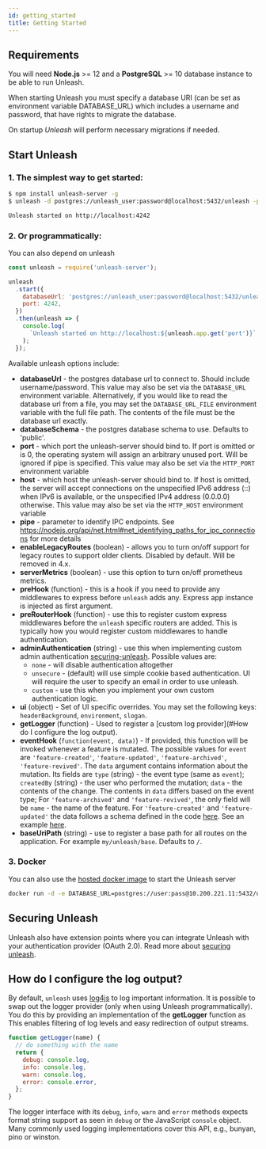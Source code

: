 ```yaml
---
id: getting_started
title: Getting Started
---
```


## Requirements

You will need **Node.js** >= 12 and a **PostgreSQL** >= 10 database instance to be able to run Unleash.

When starting Unleash you must specify a database URI (can be set as environment variable DATABASE_URL) which includes a username and password, that have rights to migrate the database.

On startup _Unleash_ will perform necessary migrations if needed.

## Start Unleash

### 1. The simplest way to get started:

```bash
$ npm install unleash-server -g
$ unleash -d postgres://unleash_user:password@localhost:5432/unleash -p 4242

Unleash started on http://localhost:4242
```

### 2. Or programmatically:

You can also depend on unleash

```js
const unleash = require('unleash-server');

unleash
  .start({
    databaseUrl: 'postgres://unleash_user:password@localhost:5432/unleash',
    port: 4242,
  })
  .then(unleash => {
    console.log(
      `Unleash started on http://localhost:${unleash.app.get('port')}`,
    );
  });
```

Available unleash options include:

- **databaseUrl** - the postgres database url to connect to. Should include username/password. This value may also be set via the `DATABASE_URL` environment variable. Alternatively, if you would like to read the database url from a file, you may set the `DATABASE_URL_FILE` environment variable with the full file path. The contents of the file must be the database url exactly.
- **databaseSchema** - the postgres database schema to use. Defaults to 'public'.
- **port** - which port the unleash-server should bind to. If port is omitted or is 0, the operating system will assign an arbitrary unused port. Will be ignored if pipe is specified. This value may also be set via the `HTTP_PORT` environment variable
- **host** - which host the unleash-server should bind to. If host is omitted, the server will accept connections on the unspecified IPv6 address (::) when IPv6 is available, or the unspecified IPv4 address (0.0.0.0) otherwise. This value may also be set via the `HTTP_HOST` environment variable
- **pipe** - parameter to identify IPC endpoints. See https://nodejs.org/api/net.html#net_identifying_paths_for_ipc_connections for more details
- **enableLegacyRoutes** (boolean) - allows you to turn on/off support for legacy routes to support older clients. Disabled by default. Will be removed in 4.x.
- **serverMetrics** (boolean) - use this option to turn on/off prometheus metrics.
- **preHook** (function) - this is a hook if you need to provide any middlewares to express before `unleash` adds any. Express app instance is injected as first argument.
- **preRouterHook** (function) - use this to register custom express middlewares before the `unleash` specific routers are added. This is typically how you would register custom middlewares to handle authentication.
- **adminAuthentication** (string) - use this when implementing custom admin authentication [securing-unleash](./securing-unleash.md). Possible values are:
  - `none` - will disable authentication altogether
  - `unsecure` - (default) will use simple cookie based authentication. UI will require the user to specify an email in order to use unleash.
  - `custom` - use this when you implement your own custom authentication logic.
- **ui** (object) - Set of UI specific overrides. You may set the following keys: `headerBackground`, `environment`, `slogan`.
- **getLogger** (function) - Used to register a [custom log provider](#How do I configure the log output).
- **eventHook** (`function(event, data)`) - If provided, this function will be invoked whenever a feature is mutated. The possible values for `event` are `'feature-created'`, `'feature-updated'`, `'feature-archived'`, `'feature-revived'`. The `data` argument contains information about the mutation. Its fields are `type` (string) - the event type (same as `event`); `createdBy` (string) - the user who performed the mutation; `data` - the contents of the change. The contents in `data` differs based on the event type; For `'feature-archived'` and `'feature-revived'`, the only field will be `name` - the name of the feature. For `'feature-created'` and `'feature-updated'` the data follows a schema defined in the code [here](https://github.com/Unleash/unleash/blob/master/lib/routes/admin-api/feature-schema.js#L38-L59). See an example [here](./guides/feautre-updates-to-slack.md).
- **baseUriPath** (string) - use to register a base path for all routes on the application. For example `my/unleash/base`. Defaults to `/`.

### 3. Docker

You can also use the [hosted docker image](https://hub.docker.com/r/unleashorg/unleash-server/) to start the Unleash server

```sh
docker run -d -e DATABASE_URL=postgres://user:pass@10.200.221.11:5432/unleash unleashorg/unleash-server
```

## Securing Unleash

Unleash also have extension points where you can integrate Unleash with your authentication provider (OAuth 2.0). Read more about [securing unleash](./securing-unleash.md).

## How do I configure the log output?

By default, `unleash` uses [log4js](https://github.com/nomiddlename/log4js-node) to log important information. It is possible to swap out the logger provider (only when using Unleash programmatically). You do this by providing an implementation of the **getLogger** function as This enables filtering of log levels and easy redirection of output streams.

```javascript
function getLogger(name) {
  // do something with the name
  return {
    debug: console.log,
    info: console.log,
    warn: console.log,
    error: console.error,
  };
}
```

The logger interface with its `debug`, `info`, `warn` and `error` methods expects format string support as seen in `debug` or the JavaScript `console` object. Many commonly used logging implementations cover this API, e.g., bunyan, pino or winston.
